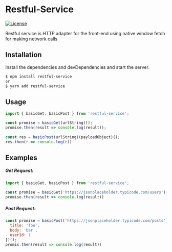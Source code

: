 # Restful-Service

[![License](https://img.shields.io/github/license/Faizan-Shiraz/restful-service.svg)](https://opensource.org/licenses/MIT)

Restful service is HTTP adapter for the front-end using native window fetch for making network calls

## Installation

Install the dependencies and devDependencies and start the server.

```sh
$ npm install restful-service
or
$ yarn add restful-service
```

## Usage
```javascript
import { basicGet, basicPost } from 'restful-service';

const promise = basicGet(urlString)();
promise.then(result => console.log(result));
    
const res = basicPost(urlString)(payloadObject)();
res.then(r => console.log(r))
```
## Examples

##### Get Request: 
```javascript
import { basicGet, basicPost } from 'restful-service';

const promise = basicGet('https://jsonplaceholder.typicode.com/users')()
promise.then(result => console.log(result))
```
##### Post Request: 
```javascript
const promise = basicPost('https://jsonplaceholder.typicode.com/posts')({
  title: 'foo',
  body: 'bar',
  userId: 1
})();
promis.then(result => console.log(result))
```
